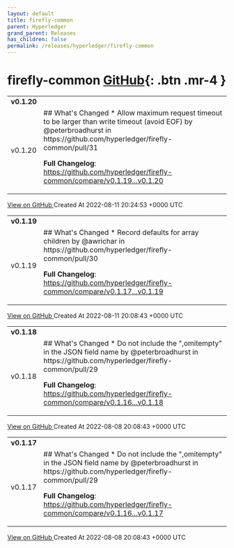```yaml
---
layout: default
title: firefly-common
parent: Hyperledger
grand_parent: Releases
has_children: false
permalink: /releases/hyperledger/firefly-common
---
```


# firefly-common <span class="fs-3 right-align">[GitHub](https://github.com/hyperledger/firefly-common){: .btn .mr-4 }</span>


<div>
    <table>
        <tr>
            <td colspan="2">
                <b>
                    v0.1.20
                </b>
            </td>
        </tr>
        <tr>
            <td>
                <span class="chip">
                    v0.1.20
                </span>
            </td>
            <td>
                ## What's Changed
* Allow maximum request timeout to be larger than write timeout (avoid EOF) by @peterbroadhurst in https://github.com/hyperledger/firefly-common/pull/31


**Full Changelog**: https://github.com/hyperledger/firefly-common/compare/v0.1.19...v0.1.20
            </td>
        </tr>
    </table>
    <a href="https://github.com/hyperledger/firefly-common/releases/tag/v0.1.20" class=".btn">
        View on GitHub
    </a>
    <span class="right-align">
        Created At 2022-08-11 20:24:53 +0000 UTC
    </span>
</div>

<div>
    <table>
        <tr>
            <td colspan="2">
                <b>
                    v0.1.19
                </b>
            </td>
        </tr>
        <tr>
            <td>
                <span class="chip">
                    v0.1.19
                </span>
            </td>
            <td>
                ## What's Changed
* Record defaults for array children by @awrichar in https://github.com/hyperledger/firefly-common/pull/30


**Full Changelog**: https://github.com/hyperledger/firefly-common/compare/v0.1.17...v0.1.19
            </td>
        </tr>
    </table>
    <a href="https://github.com/hyperledger/firefly-common/releases/tag/v0.1.19" class=".btn">
        View on GitHub
    </a>
    <span class="right-align">
        Created At 2022-08-11 20:08:43 +0000 UTC
    </span>
</div>

<div>
    <table>
        <tr>
            <td colspan="2">
                <b>
                    v0.1.18
                </b>
            </td>
        </tr>
        <tr>
            <td>
                <span class="chip">
                    v0.1.18
                </span>
            </td>
            <td>
                ## What's Changed
* Do not include the ",omitempty" in the JSON field name by @peterbroadhurst in https://github.com/hyperledger/firefly-common/pull/29


**Full Changelog**: https://github.com/hyperledger/firefly-common/compare/v0.1.16...v0.1.18
            </td>
        </tr>
    </table>
    <a href="https://github.com/hyperledger/firefly-common/releases/tag/v0.1.18" class=".btn">
        View on GitHub
    </a>
    <span class="right-align">
        Created At 2022-08-08 20:08:43 +0000 UTC
    </span>
</div>

<div>
    <table>
        <tr>
            <td colspan="2">
                <b>
                    v0.1.17
                </b>
            </td>
        </tr>
        <tr>
            <td>
                <span class="chip">
                    v0.1.17
                </span>
            </td>
            <td>
                ## What's Changed
* Do not include the ",omitempty" in the JSON field name by @peterbroadhurst in https://github.com/hyperledger/firefly-common/pull/29


**Full Changelog**: https://github.com/hyperledger/firefly-common/compare/v0.1.16...v0.1.17
            </td>
        </tr>
    </table>
    <a href="https://github.com/hyperledger/firefly-common/releases/tag/v0.1.17" class=".btn">
        View on GitHub
    </a>
    <span class="right-align">
        Created At 2022-08-08 20:08:43 +0000 UTC
    </span>
</div>

